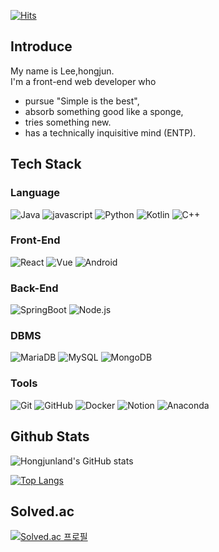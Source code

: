 [![Hits](https://hits.seeyoufarm.com/api/count/incr/badge.svg?url=https%3A%2F%2Fgithub.com%2Fhongjunland&count_bg=%2379C83D&title_bg=%23555555&icon=&icon_color=%23E7E7E7&title=hits&edge_flat=true)](https://hits.seeyoufarm.com)

## Introduce

My name is Lee,hongjun.  
I'm a front-end web developer who
* pursue "Simple is the best",
* absorb something good like a sponge,
* tries something new.
* has a technically inquisitive mind (ENTP).


## Tech Stack

### Language

![Java](https://img.shields.io/badge/-Java-%23007396?style=flat&logo=java&logoColor=white)
![javascript](https://img.shields.io/badge/-JavaScript-%23F7DF1E?style=flat&logo=JavaScript&logoColor=black)
![Python](https://img.shields.io/badge/-Python-%233776AB?style=flat&logo=python&logoColor=white)
![Kotlin](https://img.shields.io/badge/-Kotlin-%237F52FF?style=flat&logo=kotlin&logoColor=white)
![C++](https://img.shields.io/badge/-C%2B%2B-%2300599C?style=flat&logo=c%2B%2B&logoColor=white)

### Front-End

![React](https://img.shields.io/badge/-React-%2361DAFB?style=flat&logo=react&logoColor=black)
![Vue](https://img.shields.io/badge/-Vue-%234FC08D?style=flat&logo=vue.js&logoColor=black)
![Android](https://img.shields.io/badge/-Android-%233DDC84?style=flat&logo=android&logoColor=white)

### Back-End

![SpringBoot](https://img.shields.io/badge/-SpringBoot-%236DB33F?style=flat&logo=springboot&logoColor=white)
![Node.js](https://img.shields.io/badge/-Node.js-%23339933?style=flat&logo=node.js&logoColor=white)

### DBMS

![MariaDB](https://img.shields.io/badge/-MariaDB-%234479A1?style=flat&logo=mariadb&logoColor=white)
![MySQL](https://img.shields.io/badge/-MySQL-%234479A1?style=flat&logo=mysql&logoColor=white)
![MongoDB](https://img.shields.io/badge/-MongoDB-%2347A248?style=flat&logo=mongodb&logoColor=white)

### Tools

![Git](https://img.shields.io/badge/-Git-%23F05032?style=flat&logo=git&logoColor=white)
![GitHub](https://img.shields.io/badge/-VSCode-%23007ACC?style=flat&logo=visualstudiocode&logoColor=white)
![Docker](https://img.shields.io/badge/Docker-2496ED?style=flat-square&logo=Docker&logoColor=white)
![Notion](https://img.shields.io/badge/Notion-000000?style=flat-square&logo=Notion&logoColor=white)
![Anaconda](https://img.shields.io/badge/-Anaconda-%2344A833?style=flat&logo=Anaconda&logoColor=white)

## Github Stats

![Hongjunland's GitHub stats](https://github-readme-stats.vercel.app/api?username=hongjunland&show_icons=true&theme=vue)

[![Top Langs](https://github-readme-stats.vercel.app/api/top-langs/?username=hongjunland&layout=compact&theme=vue)](https://github.com/hongjunland)

## Solved.ac

[![Solved.ac
프로필](http://mazassumnida.wtf/api/v2/generate_badge?boj=zunza96)](https://solved.ac/zunza96)



